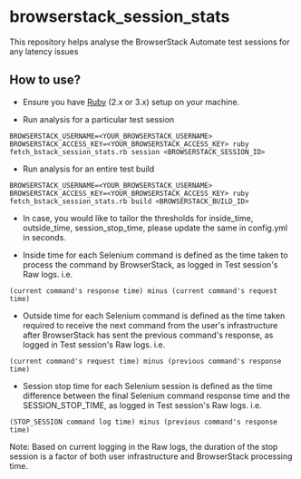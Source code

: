 # browserstack_session_stats
This repository helps analyse the BrowserStack Automate test sessions for any latency issues

## How to use?

- Ensure you have [Ruby](https://www.ruby-lang.org/en/downloads/) (2.x or 3.x) setup on your machine.

- Run analysis for a particular test session
```
BROWSERSTACK_USERNAME=<YOUR_BROWSERSTACK_USERNAME> BROWSERSTACK_ACCESS_KEY=<YOUR_BROWSERSTACK_ACCESS_KEY> ruby fetch_bstack_session_stats.rb session <BROWSERSTACK_SESSION_ID>
```

- Run analysis for an entire test build
```
BROWSERSTACK_USERNAME=<YOUR_BROWSERSTACK_USERNAME> BROWSERSTACK_ACCESS_KEY=<YOUR_BROWSERSTACK_ACCESS_KEY> ruby fetch_bstack_session_stats.rb build <BROWSERSTACK_BUILD_ID>
```

- In case, you would like to tailor the thresholds for inside_time, outside_time, session_stop_time, please update the same in config.yml in seconds.

- Inside time for each Selenium command is defined as the time taken to process the command by BrowserStack, as logged in Test session's Raw logs. i.e.
```
(current command's response time) minus (current command's request time)
```

- Outside time for each Selenium command is defined as the time taken required to receive the next command from the user's infrastructure after BrowserStack has sent the previous command's response, as logged in Test session's Raw logs. i.e.
```
(current command's request time) minus (previous command's response time)
```

- Session stop time for each Selenium session is defined as the time difference between the final Selenium command response time and the SESSION_STOP_TIME, as logged in Test session's Raw logs. i.e.
```
(STOP_SESSION command log time) minus (previous command's response time)
```
Note: Based on current logging in the Raw logs, the duration of the stop session is a factor of both user infrastructure and BrowserStack processing time. 
